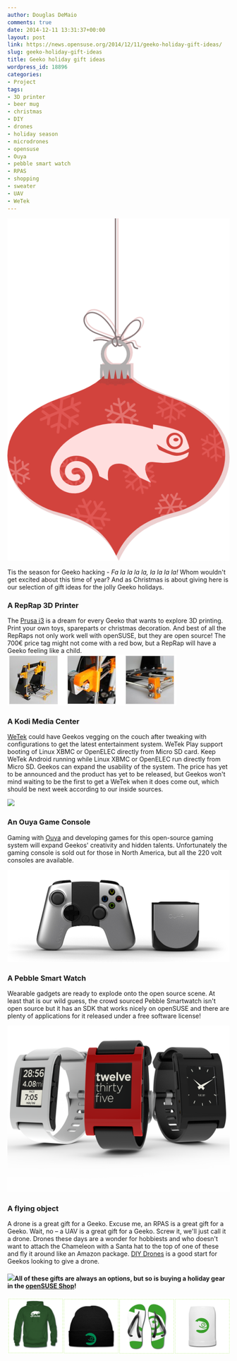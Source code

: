 ```yaml
---
author: Douglas DeMaio
comments: true
date: 2014-12-11 13:31:37+00:00
layout: post
link: https://news.opensuse.org/2014/12/11/geeko-holiday-gift-ideas/
slug: geeko-holiday-gift-ideas
title: Geeko holiday gift ideas
wordpress_id: 18896
categories:
- Project
tags:
- 3D printer
- beer mug
- christmas
- DIY
- drones
- holiday season
- microdrones
- opensuse
- Ouya
- pebble smart watch
- RPAS
- shopping
- sweater
- UAV
- WeTek
---
```


![Geeko Xmas](/wp-content/uploads/2014/12/xmas2014.png)


Tis the season for Geeko hacking - _Fa la la la la, la la la la!_ Whom wouldn't get excited about this time of year? And as Christmas is about giving here is our selection of gift ideas for the jolly Geeko holidays.


### A RepRap 3D Printer


The [Prusa i3](http://reprap.org/wiki/Prusa_i3_Buyers_Guide) is a dream for every Geeko that wants to explore 3D printing. Print your own toys, spareparts or christmas decoration. And best of all the RepRaps not only work well with openSUSE, but they are open source! The 700€ price tag might not come with a red bow, but a RepRap will have a Geeko feeling like a child.
![Prusa i3](/wp-content/uploads/2014/12/Screenshot-from-2014-12-11-161115.png)


### A Kodi Media Center


[WeTek](https://wetek.com/) could have Geekos vegging on the couch after tweaking with configurations to get the latest entertainment system. WeTek Play support booting of Linux XBMC or OpenELEC directly from Micro SD card. Keep WeTek Android running while Linux XBMC or OpenELEC run directly from Micro SD. Geekos can expand the usability of the system. The price has yet to be announced and the product has yet to be released, but Geekos won't mind waiting to be the first to get a WeTek when it does come out, which should be next week according to our inside sources.<!-- more -->

[![](http://wetek.com/img/registerFirst.png)](http://wetek.com)


### An Ouya Game Console


Gaming with [Ouya](https://www.ouya.tv/) and developing games for this open-source gaming system will expand Geekos' creativity and hidden talents. Unfortunately the gaming console is sold out for those in North America, but all the 220 volt consoles are available.

![ouya](/wp-content/uploads/2014/12/ouya.png)


### A Pebble Smart Watch


Wearable gadgets are ready to explode onto the open source scene. At least that is our wild guess, the crowd sourced Pebble Smartwatch isn't open source but it has an SDK that works nicely on openSUSE and there are plenty of applications for it released under a free software license!

![Pebble Watches](/wp-content/uploads/2014/12/Pebble_watch_trio_group_04.png)


### A flying object


A drone is a great gift for a Geeko. Excuse me, an RPAS is a great gift for a Geeko. Wait, no – a UAV is a great gift for a Geeko. Screw it, we'll just call it a drone. Drones these days are a wonder for hobbiests and who doesn't want to attach the Chameleon with a Santa hat to the top of one of these and fly it around like an Amazon package. [DIY Drones](http://diydrones.com/) is a good start for Geekos looking to give a drone.


#### [![](http://d333gi46xmu1md.cloudfront.net/images/360/inspire-1/features-new/vr1/0_15.jpg)](http://www.dji.com/product/inspire-1)All of these gifts are always an options, but so is buying a holiday gear in the [openSUSE Shop](http://shop.opensuse.org)!


[![opensuse gear ](/wp-content/uploads/2014/12/opensuse_gear.png)](http://shop.opensuse.org)


